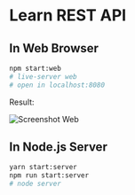 # Learn REST API

## In Web Browser

```sh
npm start:web
# live-server web
# open in localhost:8080
```

Result:

![Screenshot Web](assets/screenshot-web.png)

## In Node.js Server

```sh
yarn start:server
npm run start:server
# node server
```
